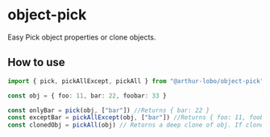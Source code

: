 # object-pick

Easy Pick object properties or clone objects.

## How to use

```ts
import { pick, pickAllExcept, pickAll } from "@arthur-lobo/object-pick"

const obj = { foo: 11, bar: 22, foobar: 33 }

const onlyBar = pick(obj, ["bar"]) //Returns { bar: 22 }
const exceptBar = pickAllExcept(obj, ["bar"]) //Returns { foo: 11, foobar: 33 }
const clonedObj = pickAll(obj) // Retorns a deep clone of obj. If clone has object properties, changing these properties on cloneObj will not change obj properties.
```